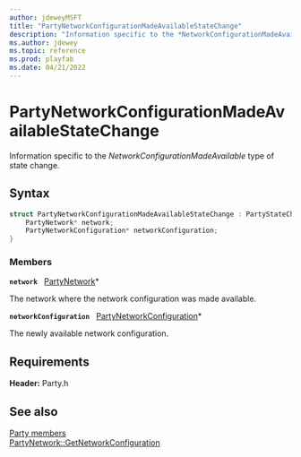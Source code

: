 ```yaml
---
author: jdeweyMSFT
title: "PartyNetworkConfigurationMadeAvailableStateChange"
description: "Information specific to the *NetworkConfigurationMadeAvailable* type of state change."
ms.author: jdewey
ms.topic: reference
ms.prod: playfab
ms.date: 04/21/2022
---
```


# PartyNetworkConfigurationMadeAvailableStateChange  

Information specific to the *NetworkConfigurationMadeAvailable* type of state change.  

## Syntax  
  
```cpp
struct PartyNetworkConfigurationMadeAvailableStateChange : PartyStateChange {  
    PartyNetwork* network;  
    PartyNetworkConfiguration* networkConfiguration;  
}  
```
  
### Members  
  
**`network`** &nbsp; [PartyNetwork](../classes/PartyNetwork/partynetwork.md)*  
  
The network where the network configuration was made available.
  
**`networkConfiguration`** &nbsp; [PartyNetworkConfiguration](partynetworkconfiguration.md)*  
  
The newly available network configuration.
  
  
## Requirements  
  
**Header:** Party.h
  
## See also  
[Party members](../party_members.md)  
[PartyNetwork::GetNetworkConfiguration](../classes/PartyNetwork/methods/partynetwork_getnetworkconfiguration.md)
  
  
